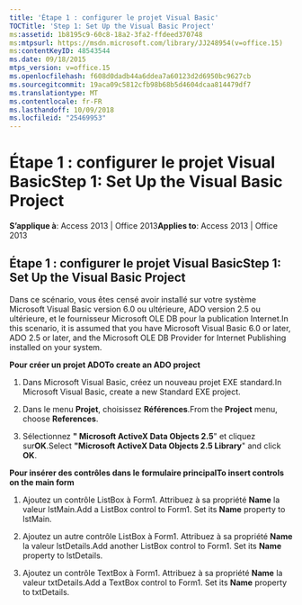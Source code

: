 ```yaml
---
title: 'Étape 1 : configurer le projet Visual Basic'
TOCTitle: 'Step 1: Set Up the Visual Basic Project'
ms:assetid: 1b8195c9-60c8-18a2-3fa2-ffdeed370748
ms:mtpsurl: https://msdn.microsoft.com/library/JJ248954(v=office.15)
ms:contentKeyID: 48543544
ms.date: 09/18/2015
mtps_version: v=office.15
ms.openlocfilehash: f608d0dadb44a6ddea7a60123d2d6950bc9627cb
ms.sourcegitcommit: 19aca09c5812cfb98b68b5d4604dcaa814479df7
ms.translationtype: MT
ms.contentlocale: fr-FR
ms.lasthandoff: 10/09/2018
ms.locfileid: "25469953"
---
```

# <a name="step-1-set-up-the-visual-basic-project"></a><span data-ttu-id="e5bf1-102">Étape 1 : configurer le projet Visual Basic</span><span class="sxs-lookup"><span data-stu-id="e5bf1-102">Step 1: Set Up the Visual Basic Project</span></span>


<span data-ttu-id="e5bf1-103">**S’applique à**: Access 2013 | Office 2013</span><span class="sxs-lookup"><span data-stu-id="e5bf1-103">**Applies to**: Access 2013 | Office 2013</span></span>

## <a name="step-1-set-up-the-visual-basic-project"></a><span data-ttu-id="e5bf1-104">Étape 1 : configurer le projet Visual Basic</span><span class="sxs-lookup"><span data-stu-id="e5bf1-104">Step 1: Set Up the Visual Basic Project</span></span>

<span data-ttu-id="e5bf1-105">Dans ce scénario, vous êtes censé avoir installé sur votre système Microsoft Visual Basic version 6.0 ou ultérieure, ADO version 2.5 ou ultérieure, et le fournisseur Microsoft OLE DB pour la publication Internet.</span><span class="sxs-lookup"><span data-stu-id="e5bf1-105">In this scenario, it is assumed that you have Microsoft Visual Basic 6.0 or later, ADO 2.5 or later, and the Microsoft OLE DB Provider for Internet Publishing installed on your system.</span></span>

<span data-ttu-id="e5bf1-106">**Pour créer un projet ADO**</span><span class="sxs-lookup"><span data-stu-id="e5bf1-106">**To create an ADO project**</span></span>

1.  <span data-ttu-id="e5bf1-107">Dans Microsoft Visual Basic, créez un nouveau projet EXE standard.</span><span class="sxs-lookup"><span data-stu-id="e5bf1-107">In Microsoft Visual Basic, create a new Standard EXE project.</span></span>

2.  <span data-ttu-id="e5bf1-108">Dans le menu **Projet**, choisissez **Références**.</span><span class="sxs-lookup"><span data-stu-id="e5bf1-108">From the **Project** menu, choose **References**.</span></span>

3.  <span data-ttu-id="e5bf1-109">Sélectionnez **" Microsoft ActiveX Data Objects 2.5**" et cliquez sur**OK**.</span><span class="sxs-lookup"><span data-stu-id="e5bf1-109">Select **"Microsoft ActiveX Data Objects 2.5 Library**" and click **OK**.</span></span>

<span data-ttu-id="e5bf1-110">**Pour insérer des contrôles dans le formulaire principal**</span><span class="sxs-lookup"><span data-stu-id="e5bf1-110">**To insert controls on the main form**</span></span>

1.  <span data-ttu-id="e5bf1-p101">Ajoutez un contrôle ListBox à Form1. Attribuez à sa propriété **Name** la valeur lstMain.</span><span class="sxs-lookup"><span data-stu-id="e5bf1-p101">Add a ListBox control to Form1. Set its **Name** property to lstMain.</span></span>

2.  <span data-ttu-id="e5bf1-p102">Ajoutez un autre contrôle ListBox à Form1. Attribuez à sa propriété **Name** la valeur lstDetails.</span><span class="sxs-lookup"><span data-stu-id="e5bf1-p102">Add another ListBox control to Form1. Set its **Name** property to lstDetails.</span></span>

3.  <span data-ttu-id="e5bf1-p103">Ajoutez un contrôle TextBox à Form1. Attribuez à sa propriété **Name** la valeur txtDetails.</span><span class="sxs-lookup"><span data-stu-id="e5bf1-p103">Add a TextBox control to Form1. Set its **Name** property to txtDetails.</span></span>

